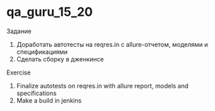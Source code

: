 # qa_guru_15_20

Задание

1. Доработать автотесты на reqres.in с allure-отчетом, моделями и спецификациями
2. Сделать сборку в дженкинсе

Exercise

1. Finalize autotests on reqres.in with allure report, models and specifications
2. Make a build in jenkins

